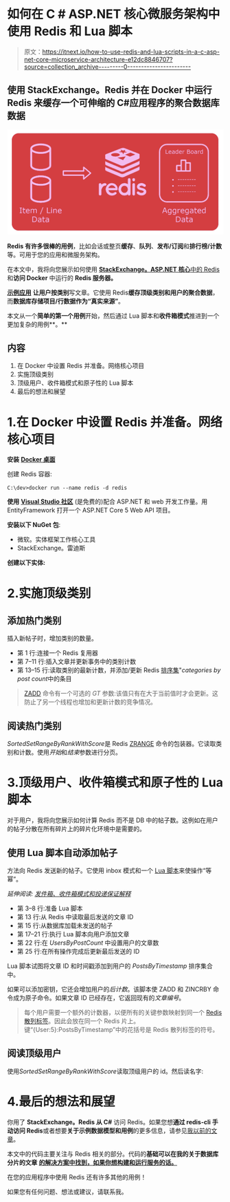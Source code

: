 # 如何在 C # ASP.NET 核心微服务架构中使用 Redis 和 Lua 脚本

> 原文：<https://itnext.io/how-to-use-redis-and-lua-scripts-in-a-c-asp-net-core-microservice-architecture-e12dc8846707?source=collection_archive---------0----------------------->

## 使用 StackExchange。Redis 并在 Docker 中运行 Redis 来缓存一个可伸缩的 C#应用程序的聚合数据库数据

![](img/432ff8610332ceceb68d1195bb74a5a7.png)

**Redis 有许多很棒的用例**，比如会话或整页**缓存**、**队列**、**发布/订阅**和**排行榜/计数**等。可用于您的应用和微服务架构。

在本文中，我将向您展示如何使用 [**StackExchange。ASP.NET 核心**中的 Redis](https://stackexchange.github.io/StackExchange.Redis/)和**访问 Docker** 中运行的 **Redis 服务器。**

[**示例应用**](/how-to-use-database-sharding-and-scale-an-asp-net-core-microservice-architecture-22c24916590f) **让用户按类别**写文章。它使用 Redis**缓存顶级类别和用户的聚合数据**，而**数据库存储项目/行数据作为“真实来源”**。

本文从一个**简单的第一个用例**开始，然后通过 Lua 脚本和**收件箱模式**推进到一个更加复杂的用例**。**

## 内容

1.  在 Docker 中设置 Redis 并准备。网络核心项目
2.  实施顶级类别
3.  顶级用户、收件箱模式和原子性的 Lua 脚本
4.  最后的想法和展望

# 1.在 Docker 中设置 Redis 并准备。网络核心项目

**安装** [**Docker 桌面**](https://hub.docker.com/editions/community/docker-ce-desktop-windows)

创建 Redis 容器:

```
C:\dev>docker run --name redis -d redis
```

**使用** [**Visual Studio 社区**](https://visualstudio.microsoft.com/en/vs/community/) (是免费的)配合 ASP.NET 和 web 开发工作量。用 EntityFramework 打开一个 ASP.NET Core 5 Web API 项目。

**安装以下 NuGet 包**:

*   微软。实体框架工作核心工具
*   StackExchange。雷迪斯

**创建以下实体:**

# 2.实施顶级类别

## 添加热门类别

插入新帖子时，增加类别的数量。

*   第 1 行:连接一个 Redis 复用器
*   第 7–11 行:插入文章并更新事务中的类别计数
*   第 13–15 行:读取类别的最新计数，并添加/更新 Redis [排序集](https://redislabs.com/ebook/part-2-core-concepts/chapter-3-commands-in-redis/3-5-sorted-sets/)"*categories by post count*中的条目

> [ZADD](https://redis.io/commands/ZADD) 命令有一个可选的 *GT* 参数:该值只有在大于当前值时才会更新。这防止了另一个线程也增加和更新计数的竞争情况。

## 阅读热门类别

*SortedSetRangeByRankWithScore*是 Redis [ZRANGE](https://redis.io/commands/zrange) 命令的包装器。它读取类别和计数。使用*开始*和*结束*参数进行分页。

# 3.顶级用户、收件箱模式和原子性的 Lua 脚本

对于用户，我将向您展示如何计算 Redis 而不是 DB 中的帖子数。这例如在用户的帖子分散在所有碎片上的碎片化环境中是需要的。

## 使用 Lua 脚本自动添加帖子

方法向 Redis 发送新的帖子。它使用 inbox 模式和一个 [Lua 脚本](https://redislabs.com/ebook/part-3-next-steps/chapter-11-scripting-redis-with-lua/)来使操作“等幂”。

*延伸阅读:* [*发件箱、收件箱模式和投递保证解释*](https://event-driven.io/en/outbox_inbox_patterns_and_delivery_guarantees_explained/)

*   第 3–8 行:准备 Lua 脚本
*   第 13 行:从 Redis 中读取最后发送的文章 ID
*   第 15 行:从数据库加载未发送的帖子
*   第 17–21 行:执行 Lua 脚本向用户添加文章
*   第 22 行:在 *UsersByPostCount* 中设置用户的文章数
*   第 25 行:在所有操作完成后更新最后发送的 ID

Lua 脚本试图将文章 ID 和时间戳添加到用户的 *PostsByTimestamp* 排序集合中。

如果可以添加密钥，它还会增加用户的*后计数*。该脚本使 ZADD 和 ZINCRBY 命令成为原子命令。如果文章 ID 已经存在，它返回现有的*文章编号*。

> 每个用户需要一个额外的计数器，以便所有的关键参数映射到同一个 [Redis 散列标签](https://redislabs.com/blog/redis-clustering-best-practices-with-keys/)。因此会放在同一个 Redis 片上。键“{User:5}:PostsByTimestamp”中的花括号是 Redis 散列标签的符号。

## 阅读顶级用户

使用*SortedSetRangeByRankWithScore*读取顶级用户的 id。然后读名字:

# 4.最后的想法和展望

你用了 **StackExchange。Redis 从 C#** 访问 Redis。如果您想**通过 redis-cli 手动访问 Redis**或者想要**关于示例数据模型和用例**的更多信息，请参见[我以前的文章](/how-to-cache-aggregated-data-with-redis-and-lua-scripts-for-a-scaled-microservice-architecture-2b791289e911)。

本文中的代码主要关注与 Redis 相关的部分。代码的**基础可以在我的关于数据库分片的文章** [**的解决方案中找到，如果你想构建和运行服务的话。**](/how-to-use-database-sharding-and-scale-an-asp-net-core-microservice-architecture-22c24916590f)

在您的应用程序中使用 Redis 还有许多其他的用例！

如果您有任何问题、想法或建议，请联系我。